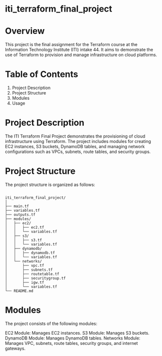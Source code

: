 # iti_terraform_final_project


# Overview

This project is the final assignment for the Terraform course at the Information Technology Institute (ITI) intake 44. It aims to demonstrate the use of Terraform to provision and manage infrastructure on cloud platforms.

# Table of Contents
1. Project Description
2. Project Structure
3. Modules
4. Usage

# Project Description

The ITI Terraform Final Project demonstrates the provisioning of cloud infrastructure using Terraform. The project includes modules for creating EC2 instances, S3 buckets, DynamoDB tables, and managing network configurations such as VPCs, subnets, route tables, and security groups.

# Project Structure

The project structure is organized as follows:
```shell

iti_terraform_final_project/
│
├── main.tf
├── variables.tf
├── outputs.tf
├── modules/
│   ├── ec2/
│   │   ├── ec2.tf
│   │   └── variables.tf
│   ├── s3/
│   │   ├── s3.tf
│   │   └── variables.tf
│   ├── dynamodb/
│   │   ├── dynamodb.tf
│   │   └── variables.tf
│   └── networks/
│       ├── vpc.tf
│       ├── subnets.tf
│       ├── routetable.tf
│       ├── securitygroup.tf
│       ├── igw.tf
│       └── variables.tf
└── README.md
```
# Modules

The project consists of the following modules:

EC2 Module: Manages EC2 instances.
S3 Module: Manages S3 buckets.
DynamoDB Module: Manages DynamoDB tables.
Networks Module: Manages VPC, subnets, route tables, security groups, and internet gateways.


